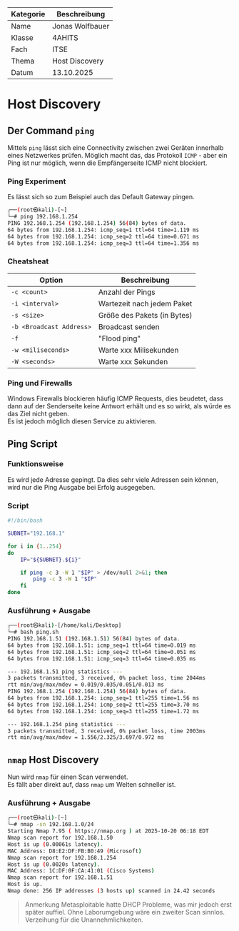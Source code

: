 | Kategorie | Beschreibung |
| --------- | --------- |
| Name      | Jonas Wolfbauer |
| Klasse    | 4AHITS |
| Fach      | ITSE |
| Thema     | Host Discovery |
| Datum     | 13.10.2025 |

# Host Discovery

## Der Command ``ping``
Mittels ``ping`` lässt sich eine Connectivity zwischen zwei Geräten innerhalb eines Netzwerkes prüfen. Möglich macht das, das Protokoll ``ICMP`` - aber ein Ping ist nur möglich, wenn die Empfängerseite ICMP nicht blockiert.

### Ping Experiment

Es lässt sich so zum Beispiel auch das Default Gateway pingen.

```bash
┌──(root㉿kali)-[~]
└─# ping 192.168.1.254
PING 192.168.1.254 (192.168.1.254) 56(84) bytes of data.
64 bytes from 192.168.1.254: icmp_seq=1 ttl=64 time=1.119 ms
64 bytes from 192.168.1.254: icmp_seq=2 ttl=64 time=0.671 ms
64 bytes from 192.168.1.254: icmp_seq=3 ttl=64 time=1.356 ms
```

### Cheatsheat

| Option                         | Beschreibung                      |
| -------------------------------| ----------------------------------|
| ``-c <count>``                 | Anzahl der Pings                  |
| ``-i <interval>``              | Wartezeit nach jedem Paket        |
| ``-s <size>``                  | Größe des Pakets (in Bytes)       |
| ``-b <Broadcast Address>``     | Broadcast senden                  |
| ``-f``                         | "Flood ping"                      |
| ``-w <miliseconds>``           | Warte xxx Milisekunden            |
| ``-W <seconds>``               | Warte xxx Sekunden                |

### Ping und Firewalls
Windows Firewalls blockieren häufig ICMP Requests, dies beudetet, dass dann auf der Senderseite keine Antwort erhält und es so wirkt, als würde es das Ziel nicht geben.   
Es ist jedoch möglich diesen Service zu aktivieren.


## Ping Script

### Funktionsweise
Es wird jede Adresse gepingt. Da dies sehr viele Adressen sein können, wird nur die Ping Ausgabe bei Erfolg ausgegeben.

### Script
```bash
#!/bin/bash

SUBNET="192.168.1"

for i in {1..254}
do
    IP="${SUBNET}.${i}"

    if ping -c 3 -W 1 "$IP" > /dev/null 2>&1; then
        ping -c 3 -W 1 "$IP"
    fi
done
```

### Ausführung + Ausgabe
```bash
┌──(root㉿kali)-[/home/kali/Desktop]
└─# bash ping.sh
PING 192.168.1.51 (192.168.1.51) 56(84) bytes of data.
64 bytes from 192.168.1.51: icmp_seq=1 ttl=64 time=0.019 ms
64 bytes from 192.168.1.51: icmp_seq=2 ttl=64 time=0.051 ms
64 bytes from 192.168.1.51: icmp_seq=3 ttl=64 time=0.035 ms

--- 192.168.1.51 ping statistics ---
3 packets transmitted, 3 received, 0% packet loss, time 2044ms
rtt min/avg/max/mdev = 0.019/0.035/0.051/0.013 ms
PING 192.168.1.254 (192.168.1.254) 56(84) bytes of data.
64 bytes from 192.168.1.254: icmp_seq=1 ttl=255 time=1.56 ms
64 bytes from 192.168.1.254: icmp_seq=2 ttl=255 time=3.70 ms
64 bytes from 192.168.1.254: icmp_seq=3 ttl=255 time=1.72 ms

--- 192.168.1.254 ping statistics ---
3 packets transmitted, 3 received, 0% packet loss, time 2003ms
rtt min/avg/max/mdev = 1.556/2.325/3.697/0.972 ms
```


## ``nmap`` Host Discovery
Nun wird ``nmap`` für einen Scan verwendet.   
Es fällt aber direkt auf, dass ``nmap`` um Welten schneller ist.

### Ausführung + Ausgabe
```bash
┌──(root㉿kali)-[~]
└─# nmap -sn 192.168.1.0/24
Starting Nmap 7.95 ( https://nmap.org ) at 2025-10-20 06:18 EDT
Nmap scan report for 192.168.1.50
Host is up (0.00061s latency).
MAC Address: D8:E2:DF:FB:B0:49 (Microsoft)
Nmap scan report for 192.168.1.254
Host is up (0.0020s latency).
MAC Address: 1C:DF:0F:CA:41:01 (Cisco Systems)
Nmap scan report for 192.168.1.51
Host is up.
Nmap done: 256 IP addresses (3 hosts up) scanned in 24.42 seconds
```

> Anmerkung
Metasploitable hatte DHCP Probleme, was mir jedoch erst später auffiel.
Ohne Laborumgebung wäre ein zweiter Scan sinnlos.
Verzeihung für die Unannehmlichkeiten.